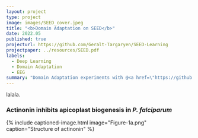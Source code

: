 ```yaml
---
layout: project
type: project
image: images/SEED_cover.jpeg
title: "<b>Domain Adaptation on SEED</b>"
date: 2022.05
published: true
projecturl: https://github.com/Geralt-Targaryen/SEED-Learning
projectpaper: ../resources/SEED.pdf
labels:
  - Deep Learning
  - Domain Adaptation
  - EEG
summary: "Domain Adaptation experiments with @<a href=\"https://github.com/dadadadawjb\" target=\"_blank\">Junbo</a> on SJTU Emotion Electroencephalography Dataset (SEED). Methods include domain-shift based adaptation (Subspace Alignment, Correlation Alignment, Kernel Mean Matching), Transductive Parameter Transfer, and adversarial learning (Domain Adversarial NN, Adversarial Discriminative Domain Adaptation)."
---
```


lalala.

### Actinonin inhibits apicoplast biogenesis in <em>P. falciparum</em>

{% include captioned-image.html image="Figure-1a.png" caption="Structure of actinonin" %}
